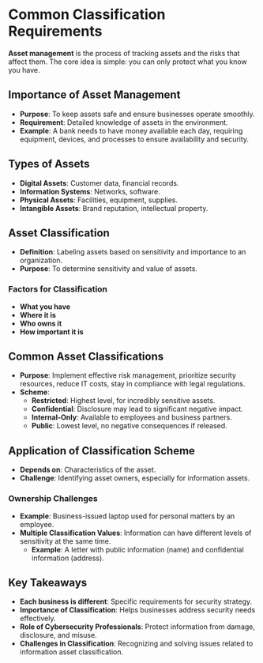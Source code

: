 # Common Classification Requirements
**Asset management** is the process of tracking assets and the risks that affect them. The core idea is simple: you can only protect what you know you have.

## Importance of Asset Management
- **Purpose**: To keep assets safe and ensure businesses operate smoothly.
- **Requirement**: Detailed knowledge of assets in the environment.
- **Example**: A bank needs to have money available each day, requiring equipment, devices, and processes to ensure availability and security.

## Types of Assets
- **Digital Assets**: Customer data, financial records.
- **Information Systems**: Networks, software.
- **Physical Assets**: Facilities, equipment, supplies.
- **Intangible Assets**: Brand reputation, intellectual property.

## Asset Classification
- **Definition**: Labeling assets based on sensitivity and importance to an organization.
- **Purpose**: To determine sensitivity and value of assets.

### Factors for Classification
- **What you have**
- **Where it is**
- **Who owns it**
- **How important it is**

## Common Asset Classifications
- **Purpose**: Implement effective risk management, prioritize security resources, reduce IT costs, stay in compliance with legal regulations.
- **Scheme**:
  - **Restricted**: Highest level, for incredibly sensitive assets.
  - **Confidential**: Disclosure may lead to significant negative impact.
  - **Internal-Only**: Available to employees and business partners.
  - **Public**: Lowest level, no negative consequences if released.

## Application of Classification Scheme
- **Depends on**: Characteristics of the asset.
- **Challenge**: Identifying asset owners, especially for information assets.

### Ownership Challenges
- **Example**: Business-issued laptop used for personal matters by an employee.
- **Multiple Classification Values**: Information can have different levels of sensitivity at the same time.
  - **Example**: A letter with public information (name) and confidential information (address).

## Key Takeaways
- **Each business is different**: Specific requirements for security strategy.
- **Importance of Classification**: Helps businesses address security needs effectively.
- **Role of Cybersecurity Professionals**: Protect information from damage, disclosure, and misuse.
- **Challenges in Classification**: Recognizing and solving issues related to information asset classification.